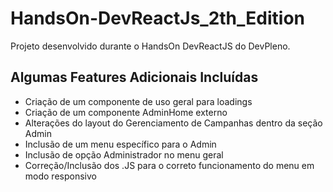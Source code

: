 # HandsOn-DevReactJs_2th_Edition
Projeto desenvolvido durante o HandsOn DevReactJS do DevPleno. 



## Algumas Features Adicionais Incluídas
- Criação de um componente de uso geral para loadings
- Criação de um componente AdminHome externo
- Alterações do layout do Gerenciamento de Campanhas dentro da seção Admin
- Inclusão de um menu específico para o Admin
- Inclusão de opção Administrador no menu geral
- Correção/Inclusão dos .JS para o correto funcionamento do menu em modo responsivo

